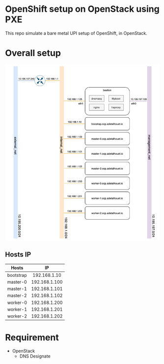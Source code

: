 # OpenShift setup on OpenStack using PXE

This repo simulate a bare metal UPI setup of OpenShift, in OpenStack.

# Overall setup
![architecture](https://github.com/adetalhouet/ocp-pxe/raw/master/doc/ocp-pxe.png)

## Hosts IP

| Hosts | IP |
|---------|:----:|
| bootstrap | 192.168.1.10 |
| master-0  | 192.168.1.100 |
| master-1   | 192.168.1.101 |
| master-2 | 192.168.1.102 |
| worker-0  | 192.168.1.200 |
| worker-1   | 192.168.1.201 |
| worker-2 | 192.168.1.202 |

# Requirement

- OpenStack
  - DNS Designate